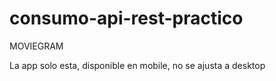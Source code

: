 # consumo-api-rest-practico

MOVIEGRAM

La app solo esta, disponible en mobile, no se ajusta a desktop
